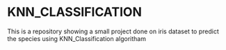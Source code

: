 # KNN_CLASSIFICATION
This is a repository showing a small project done on iris dataset to predict the species using KNN_Classification algoritham 
